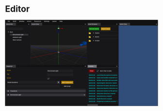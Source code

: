 # Editor

![Snipaste_2021-08-20_18-03-47](https://raw.githubusercontent.com/zolo-mario/image-host/main/20210712/Snipaste_2021-08-20_18-03-47.5ly3t3xyoc40.png)